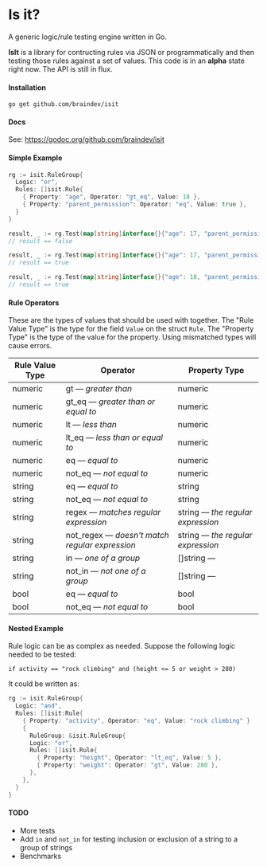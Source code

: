 # Is it?

A generic logic/rule testing engine written in Go.

**IsIt** is a library for contructing rules via JSON or programmatically and then testing those rules against a set of values.  This code is in an **alpha** state right now.  The API is still in flux.

#### Installation

```
go get github.com/braindev/isit
```

#### Docs

See: https://godoc.org/github.com/braindev/isit

#### Simple Example

```go
rg := isit.RuleGroup{
  Logic: "or",
  Rules: []isit.Rule{
    { Property: "age", Operator: "gt_eq", Value: 18 },
    { Property: "parent_permission": Operator: "eq", Value: true },
  }
}

result, _ := rg.Test(map[string]interface{}{"age": 17, "parent_permission": false})
// result == false

result, _ := rg.Test(map[string]interface{}{"age": 17, "parent_permission": true})
// result == true

result, _ := rg.Test(map[string]interface{}{"age": 18, "parent_permission": true})
// result == true
```

#### Rule Operators

These are the types of values that should be used with together.  The "Rule Value Type" is the type for the field `Value` on the struct `Rule`.  The "Property Type" is the type of the value for the property.  Using mismatched types will cause errors.

| Rule Value Type | Operator | Property Type |
| --- | --- | --- |
| numeric | gt &mdash; _greater than_ | numeric |
| numeric | gt_eq &mdash; _greater than or equal to_ | numeric |
| numeric | lt &mdash; _less than_ | numeric |
| numeric | lt_eq &mdash; _less than or equal to_ | numeric |
| numeric | eq &mdash; _equal to_ | numeric |
| numeric | not_eq &mdash; _not equal to_ | numeric |
| string | eq &mdash; _equal to_ | string |
| string | not_eq &mdash; _not equal to_ | string |
| string | regex &mdash; _matches regular expression_ | string &mdash; _the regular expression_ |
| string | not_regex &mdash; _doesn't match regular expression_ | string &mdash; _the regular expression_ |
| string | in &mdash; _one of a group_ | []string &mdash; |
| string | not_in &mdash; _not one of a group_ | []string &mdash; |
| bool | eq &mdash; _equal to_ | bool |
| bool | not_eq &mdash; _not equal to_ | bool |

#### Nested Example

Rule logic can be as complex as needed.  Suppose the following logic needed to be tested:

```
if activity == "rock climbing" and (height <= 5 or weight > 280)
```

It could be written as:

```go
rg := isit.RuleGroup{
  Logic: "and",
  Rules: []isit:Rule{
    { Property: "activity", Operator: "eq", Value: "rock climbing" }
    {
      RuleGroup: &isit.RuleGroup{
      Logic: "or",
      Rules: []isit.Rule{
        { Property: "height", Operator: "lt_eq", Value: 5 },
        { Property: "weight": Operator: "gt", Value: 280 },
      },
    },
  }
}
```

#### TODO

- More tests
- Add `in` and `not_in` for testing inclusion or exclusion of a string to a group of strings
- Benchmarks
